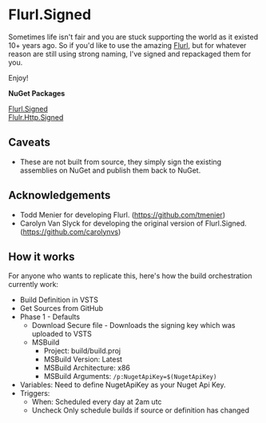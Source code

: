 # Flurl.Signed
Sometimes life isn't fair and you are stuck supporting the world as it existed 10+ years ago. So if you'd like to use the amazing [Flurl](http://tmenier.github.io/Flurl/), but for whatever reason are still using strong naming, I've signed and repackaged them for you.

Enjoy!

**NuGet Packages**

[Flurl.Signed](https://www.nuget.org/packages/Flurl.Signed)<br/>
[Flulr.Http.Signed](https://www.nuget.org/packages/Flurl.Http.Signed)

## Caveats
* These are not built from source, they simply sign the existing assemblies on NuGet and publish them back to NuGet.

## Acknowledgements
* Todd Menier for developing Flurl. (https://github.com/tmenier)
* Carolyn Van Slyck for developing the original version of Flurl.Signed. (https://github.com/carolynvs)

## How it works
For anyone who wants to replicate this, here's how the build orchestration currently work:
* Build Definition in VSTS
* Get Sources from GitHub
* Phase 1 - Defaults
  * Download Secure file - Downloads the signing key which was uploaded to VSTS
  * MSBuild
    * Project: build/build.proj
    * MSBuild Version: Latest
    * MSBuild Architecture: x86
    * MSBuild Arguments: `/p:NugetApiKey=$(NugetApiKey)`
* Variables: Need to define NugetApiKey as your Nuget Api Key.
* Triggers: 
  * When: Scheduled every day at 2am utc
  * Uncheck Only schedule builds if source or definition has changed
